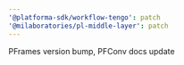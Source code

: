 ```yaml
---
'@platforma-sdk/workflow-tengo': patch
'@milaboratories/pl-middle-layer': patch
---
```


PFrames version bump, PFConv docs update
